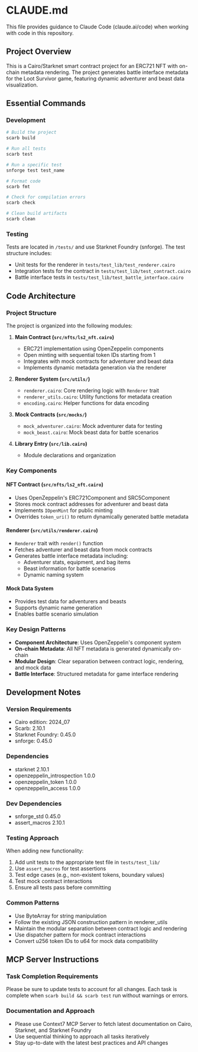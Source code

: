 # CLAUDE.md

This file provides guidance to Claude Code (claude.ai/code) when working with code in this repository.

## Project Overview

This is a Cairo/Starknet smart contract project for an ERC721 NFT with on-chain metadata rendering. The project generates battle interface metadata for the Loot Survivor game, featuring dynamic adventurer and beast data visualization.

## Essential Commands

### Development
```bash
# Build the project
scarb build

# Run all tests
scarb test

# Run a specific test
snforge test test_name

# Format code
scarb fmt

# Check for compilation errors
scarb check

# Clean build artifacts
scarb clean
```

### Testing
Tests are located in `/tests/` and use Starknet Foundry (snforge). The test structure includes:
- Unit tests for the renderer in `tests/test_lib/test_renderer.cairo`
- Integration tests for the contract in `tests/test_lib/test_contract.cairo`
- Battle interface tests in `tests/test_lib/test_battle_interface.cairo`

## Code Architecture

### Project Structure
The project is organized into the following modules:

1. **Main Contract (`src/nfts/ls2_nft.cairo`)**
   - ERC721 implementation using OpenZeppelin components
   - Open minting with sequential token IDs starting from 1
   - Integrates with mock contracts for adventurer and beast data
   - Implements dynamic metadata generation via the renderer

2. **Renderer System (`src/utils/`)**
   - `renderer.cairo`: Core rendering logic with `Renderer` trait
   - `renderer_utils.cairo`: Utility functions for metadata creation
   - `encoding.cairo`: Helper functions for data encoding

3. **Mock Contracts (`src/mocks/`)**
   - `mock_adventurer.cairo`: Mock adventurer data for testing
   - `mock_beast.cairo`: Mock beast data for battle scenarios

4. **Library Entry (`src/lib.cairo`)**
   - Module declarations and organization

### Key Components

#### NFT Contract (`src/nfts/ls2_nft.cairo`)
- Uses OpenZeppelin's ERC721Component and SRC5Component
- Stores mock contract addresses for adventurer and beast data
- Implements `IOpenMint` for public minting
- Overrides `token_uri()` to return dynamically generated battle metadata

#### Renderer (`src/utils/renderer.cairo`)
- `Renderer` trait with `render()` function
- Fetches adventurer and beast data from mock contracts
- Generates battle interface metadata including:
  - Adventurer stats, equipment, and bag items
  - Beast information for battle scenarios
  - Dynamic naming system

#### Mock Data System
- Provides test data for adventurers and beasts
- Supports dynamic name generation
- Enables battle scenario simulation

### Key Design Patterns
- **Component Architecture**: Uses OpenZeppelin's component system
- **On-chain Metadata**: All NFT metadata is generated dynamically on-chain
- **Modular Design**: Clear separation between contract logic, rendering, and mock data
- **Battle Interface**: Structured metadata for game interface rendering

## Development Notes

### Version Requirements
- Cairo edition: 2024_07
- Scarb: 2.10.1
- Starknet Foundry: 0.45.0
- snforge: 0.45.0

### Dependencies
- starknet 2.10.1
- openzeppelin_introspection 1.0.0
- openzeppelin_token 1.0.0
- openzeppelin_access 1.0.0

### Dev Dependencies
- snforge_std 0.45.0
- assert_macros 2.10.1

### Testing Approach
When adding new functionality:
1. Add unit tests to the appropriate test file in `tests/test_lib/`
2. Use `assert_macros` for test assertions
3. Test edge cases (e.g., non-existent tokens, boundary values)
4. Test mock contract interactions
5. Ensure all tests pass before committing

### Common Patterns
- Use ByteArray for string manipulation
- Follow the existing JSON construction pattern in renderer_utils
- Maintain the modular separation between contract logic and rendering
- Use dispatcher pattern for mock contract interactions
- Convert u256 token IDs to u64 for mock data compatibility

## MCP Server Instructions

### Task Completion Requirements
Please be sure to update tests to account for all changes. Each task is complete when `scarb build && scarb test` run without warnings or errors.

### Documentation and Approach
- Please use Context7 MCP Server to fetch latest documentation on Cairo, Starknet, and Starknet Foundry
- Use sequential thinking to approach all tasks iteratively
- Stay up-to-date with the latest best practices and API changes